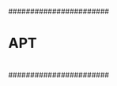 #######################
#                     #
#        APT          #
#                     #
#######################
